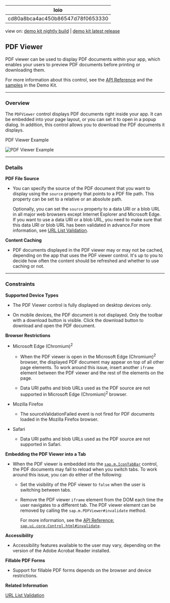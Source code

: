 <!-- loiocd80a8bca4ac450b86547d78f0653330 -->

| loio |
| -----|
| cd80a8bca4ac450b86547d78f0653330 |

<div id="loio">

view on: [demo kit nightly build](https://openui5nightly.hana.ondemand.com/#/topic/cd80a8bca4ac450b86547d78f0653330) | [demo kit latest release](https://openui5.hana.ondemand.com/#/topic/cd80a8bca4ac450b86547d78f0653330)</div>

## PDF Viewer

PDF viewer can be used to display PDF documents within your app, which enables your users to preview PDF documents before printing or downloading them.

For more information about this control, see the [API Reference](https://openui5.hana.ondemand.com/#docs/api/symbols/sap.m.PDFViewer.html) and the [samples](https://openui5.hana.ondemand.com/explored.html#/entity/sap.m.PDFViewer/samples) in the Demo Kit.

***

<a name="loiocd80a8bca4ac450b86547d78f0653330__section_eqr_vr3_yz"/>

### Overview

The `PDFViewer` control displays PDF documents right inside your app. It can be embedded into your page layout, or you can set it to open in a popup dialog. In addition, this control allows you to download the PDF documents it displays.

   
  
<a name="loiocd80a8bca4ac450b86547d78f0653330__fig_epr_skx_31b"/>PDF Viewer Example

 ![PDF Viewer Example](loioc4692b3bfc554c33ac2aa0af59b592db_LowRes.png "PDF Viewer Example") 

***

<a name="loiocd80a8bca4ac450b86547d78f0653330__section_xwt_xr3_yz"/>

### Details

**PDF File Source**

-   You can specify the source of the PDF document that you want to display using the `source` property that points to a PDF file path. This property can be set to a relative or an absolute path.

    Optionally, you can set the `source` property to a data URI or a blob URL in all major web browsers except Internet Explorer and Microsoft Edge. If you want to use a data URI or a blob URL, you need to make sure that this data URI or blob URL has been validated in advance.For more information, see [URL List Validation](URL_List_Validation_91f3768.md).


**Content Caching**

-   PDF documents displayed in the PDF viewer may or may not be cached, depending on the app that uses the PDF viewer control. It's up to you to decide how often the content should be refreshed and whether to use caching or not.


***

<a name="loiocd80a8bca4ac450b86547d78f0653330__section_j2j_csg_h1b"/>

### Constraints

**Supported Device Types**

-   The PDF Viewer control is fully displayed on desktop devices only.

-   On mobile devices, the PDF document is not displayed. Only the toolbar with a download button is visible. Click the download button to download and open the PDF document.


**Browser Restrictions**

-   Microsoft Edge \(Chromium\)<sup>2</sup>

    -   When the PDF viewer is open in the Microsoft Edge \(Chromium\)<sup>2</sup> browser, the displayed PDF document may appear on top of all other page elements. To work around this issue, insert another `iframe` element between the PDF viewer and the rest of the elements on the page.

    -   Data URI paths and blob URLs used as the PDF source are not supported in Microsoft Edge \(Chromium\)<sup>2</sup> browser.

-   Mozilla Firefox

    -   The sourceValidationFailed event is not fired for PDF documents loaded in the Mozilla Firefox browser.

-   Safari

    -   Data URI paths and blob URLs used as the PDF source are not supported in Safari.


**Embedding the PDF Viewer into a Tab**

-   When the PDF viewer is embedded into the [`sap.m.IconTabBar`](https://openui5.hana.ondemand.com/#docs/api/symbols/sap.m.IconTabBar) control, the PDF documents may fail to reload when you switch tabs. To work around this issue, you can do either of the following:

    -   Set the visibility of the PDF viewer to `false` when the user is switching between tabs.

    -   Remove the PDF viewer `iframe` element from the DOM each time the user navigates to a different tab. The PDF viewer element can be removed by calling the `sap.m.PDFViewer#invalidate` method.

        For more information, see the [API Reference: `sap.ui.core.Control.html#invalidate`](https://openui5.hana.ondemand.com/#/api/sap.m.PDFViewer/methods/invalidate).


**Accessibility**

-   Accessibility features available to the user may vary, depending on the version of the Adobe Acrobat Reader installed.


**Fillable PDF Forms**

-   Support for fillable PDF forms depends on the browser and device restrictions.


**Related Information**  


[URL List Validation](URL_List_Validation_91f3768.md "The OpenUI5 framework provides a client-side API to manage allowed URLs using the URLListValidator. It can be used to validate arbitrary URLs.")

